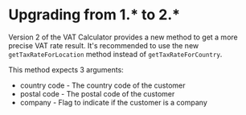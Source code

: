 # Upgrading from 1.* to 2.*

Version 2 of the VAT Calculator provides a new method to get a more precise VAT rate result.
It's recommended to use the new `getTaxRateForLocation` method instead of `getTaxRateForCountry`.
 
This method expects 3 arguments:

* country code - The country code of the customer
* postal code - The postal code of the customer
* company - Flag to indicate if the customer is a company